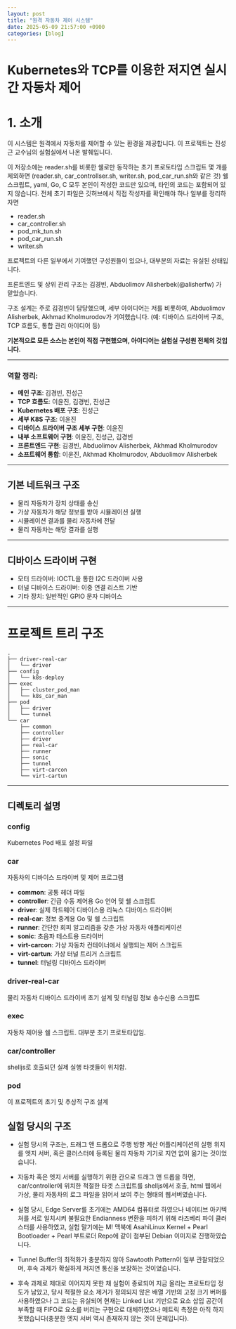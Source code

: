 ```yaml
---
layout: post
title: "원격 자동차 제어 시스템"
date: 2025-05-09 21:57:00 +0900
categories: [blog]
---
```

# Kubernetes와 TCP를 이용한 저지연 실시간 자동차 제어

# 1. 소개

이 시스템은 원격에서 자동차를 제어할 수 있는 환경을 제공합니다.
이 프로젝트는 진성근 교수님의 실험실에서 나온 발췌입니다.

이 저장소에는 reader.sh를 비롯한 쉘로만 동작하는 초기 프로토타입 스크립트 몇 개를 제외하면 (reader.sh, car\_controllser.sh, writer.sh, pod\_car\_run.sh와 같은 것) 쉘 스크립트, yaml, Go, C 모두 본인이 작성한 코드만 있으며, 타인의 코드는 포함되어 있지 않습니다.
전체 초기 파일은 깃허브에서 직접 작성자를 확인해야 하나 일부를 정리하자면
- reader.sh
- car\_controller.sh
- pod\_mk\_tun.sh
- pod\_car\_run.sh
- writer.sh

프로젝트의 다른 일부에서 기여했던 구성원들이 있으나, 대부분의 자료는 유실된 상태입니다.

프론트엔드 및 상위 관리 구조는 김경빈, Abduolimov Alisherbek(@alisherfw) 가 맡았습니다.

구조 설계는 주로 김경빈이 담당했으며, 세부 아이디어는 저를 비롯하여, Abduolimov Alisherbek, Akhmad Kholmurodov가 기여했습니다.
(예: 디바이스 드라이버 구조, TCP 흐름도, 통합 관리 아이디어 등)

**기본적으로 모든 소스는 본인이 직접 구현했으며, 아이디어는 실험실 구성원 전체의 것입니다.**

---

### 역할 정리:

- **메인 구조**: 김경빈, 진성근
- **TCP 흐름도**: 이윤진, 김경빈, 진성근
- **Kubernetes 배포 구조**: 진성근
- **세부 K8S 구조**: 이윤진
- **디바이스 드라이버 구조 세부 구현**: 이윤진
- **내부 소프트웨어 구현**: 이윤진, 진성근, 김경빈
- **프론트엔드 구현**: 김경빈, Abduolimov Alisherbek, Akhmad Kholmurodov
- **소프트웨어 통합**: 이윤진, Akhmad Kholmurodov, Abduolimov Alisherbek

---

## 기본 네트워크 구조

- 물리 자동차가 장치 상태를 송신
- 가상 자동차가 해당 정보를 받아 시뮬레이션 실행
- 시뮬레이션 결과를 물리 자동차에 전달
- 물리 자동차는 해당 결과를 실행

---

## 디바이스 드라이버 구현

- 모터 드라이버: IOCTL을 통한 I2C 드라이버 사용
- 터널 디바이스 드라이버: 이중 연결 리스트 기반
- 기타 장치: 일반적인 GPIO 문자 디바이스

---

# 프로젝트 트리 구조

```
.
├── driver-real-car
│   └── driver
├── config
│   └── k8s-deploy
├── exec
│   ├── cluster_pod_man
│   └── k8s_car_man
├── pod
│   ├── driver
│   └── tunnel
└── car
    ├── common
    ├── controller
    ├── driver
    ├── real-car
    ├── runner
    ├── sonic
    ├── tunnel
    ├── virt-carcon
    └── virt-cartun
```

---

## 디렉토리 설명

### config
Kubernetes Pod 배포 설정 파일

### car
자동차의 디바이스 드라이버 및 제어 프로그램

- **common**: 공통 헤더 파일
- **controller**: 긴급 수동 제어용 Go 언어 및 쉘 스크립트
- **driver**: 실제 하드웨어 디바이스용 리눅스 디바이스 드라이버
- **real-car**: 정보 중계용 Go 및 쉘 스크립트
- **runner**: 간단한 회피 알고리즘을 갖춘 가상 자동차 애플리케이션
- **sonic**: 초음파 테스트용 드라이버
- **virt-carcon**: 가상 자동차 컨테이너에서 실행되는 제어 스크립트
- **virt-cartun**: 가상 터널 트리거 스크립트
- **tunnel**: 터널링 디바이스 드라이버

### driver-real-car
물리 자동차 디바이스 드라이버 초기 설계 및 터널링 정보 송수신용 스크립트

### exec
자동차 제어용 쉘 스크립트. 대부분 초기 프로토타입임.
### car/controller
shelljs로 호출되던 실제 실행 타겟들이 위치함.

### pod
이 프로젝트의 초기 및 추상적 구조 설계

## 실험 당시의 구조
- 실험 당시의 구조는, 드래그 앤 드롭으로 주행 방향 계산 어플리케이션의 실행 위지를 엣지 서버, 혹은 클러스터에 등록된 물리 자동차 기기로 지연 없이 옮기는 것이었습니다.

- 자동차 혹은 엣지 서버를 실행하기 위한 칸으로 드래그 앤 드롭을 하면, car/controller에 위치한 적절한 타겟 스크립트를 shelljs에서 호출, html 웹에서 가상, 물리 자동차의 로그 파일을 읽어서 보여 주는 형태의 웹서버였습니다.

- 실험 당시, Edge Server를 초기에는 AMD64 컴퓨터로 하였으나 네이티브 아키텍처를 서로 일치시켜 불필요한 Endianness 변환을 피하기 위해 라즈베리 파이 클러스터를 사용하였고, 실험 말기에는 M! 맥북에 AsahiLinux Kernel + Pearl Bootloader + Pearl 부트로더 Repo에 같이 첨부된 Debian 이미지로 진행하였습니다.

- Tunnel Buffer의 최적화가 충분하지 않아 Sawtooth Pattern이 일부 관찰되었으며, 후속 과제가 확실하게 저지연 통신을 보장하는 것이었습니다.

- 후속 과제로 제대로 이어지지 못한 채 실험이 종료되어 지금 올리는 프로토타입 정도가 남았고, 당시 적절한 요소 제거가 정의되지 않은 배열 기반의 고정 크기 버퍼를 사용하였으나 그 코드는 유실되어 현재는 Linked List 기반으로 요소 삽입 공간이 부족할 때 FIFO로 요소를 버리는 구현으로 대체하였으나 메트릭 측정은 아직 하지 못했습니다(충분한 엣지 서버 역시 존재하지 않는 것이 문제입니다).

